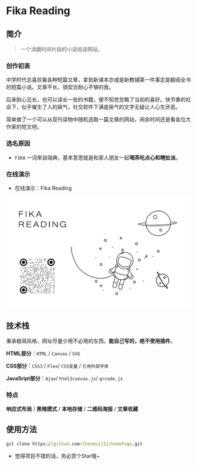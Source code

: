 # Fika Reading

## 简介

> 一个消磨时间片段的小说阅读网站。



### 创作初衷

中学时代总喜欢看各种短篇文章，拿到新课本亦或是新教辅第一件事定是翻阅全书的短篇小说。文章不长，很契合耐心不够的我。

后来耐心见长，也可以读长一些的书籍，便不知觉忽略了当初的喜好。快节奏的社会下，似乎催生了人的戾气，社交软件下满是戾气的文字无疑让人心生厌恶。

简单做了一个可以从现刊读物中随机选取一篇文章的网站，闲余时间还是看各位大作家的短文吧。



### 选名原因

- `FIKA` 一词來自瑞典，基本意思就是和家人朋友一起**喝茶吃点心和瞎扯淡**。



### 在线演示

- 在线演示：Fika Reading

![book](./dist/image/book.png)



## 技术栈

秉承极简风格，网址尽量少用不必用的东西。**能自己写的，绝不使用插件**。

**HTML部分**：`HTML` / `Canvas` / `SVG`

**CSS部分**：`CSS3` / `Flex`/ `CSS变量` / `引用外部字体`

**JavaSript部分**：`Ajax`/ `html2canvas.js`/ `qrcode.js`

### 特点

**响应式布局** / **黑暗模式** / **本地存储** / **二维码海报** / **文章收藏**



## 使用方法

```cmd
git clone https://github.com/Chenmo1212/homePage.git
```

- 觉得项目不错的话，务必赏个Star哦~